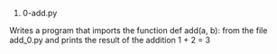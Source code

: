 1. 0-add.py

Writes a program that imports the function def add(a, b): from the file add_0.py and prints the result of the addition 1 + 2 = 3
